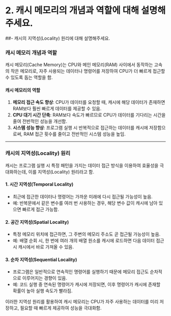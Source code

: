 #  2. 캐시 메모리의 개념과 역할에 대해 설명해주세요.
   ##- 캐시의 지역성(Locality) 원리에 대해 설명해주세요.
   
### **캐시 메모리 개념과 역할**
캐시 메모리(Cache Memory)는 CPU와 메인 메모리(RAM) 사이에서 동작하는 고속의 작은 메모리로, 자주 사용되는 데이터나 명령어를 저장하여 CPU가 더 빠르게 접근할 수 있도록 돕는 역할을 함.

#### **캐시 메모리의 역할**
1. **메모리 접근 속도 향상**: CPU가 데이터를 요청할 때, 캐시에 해당 데이터가 존재하면 RAM보다 훨씬 빠르게 데이터를 제공할 수 있음.
2. **CPU 대기 시간 단축**: RAM보다 속도가 빠르므로 CPU가 데이터를 기다리는 시간을 줄여 전반적인 성능을 개선함.
3. **시스템 성능 향상**: 프로그램 실행 시 반복적으로 접근하는 데이터를 캐시에 저장함으로써, RAM 접근 횟수를 줄이고 전반적인 시스템 성능을 높임.

---

### **캐시의 지역성(Locality) 원리**
캐시는 프로그램 실행 시 특정 패턴을 가지는 데이터 접근 방식을 이용하여 효율성을 극대화하는데, 이를 지역성(Locality) 원리라고 함.

#### **1. 시간 지역성(Temporal Locality)**
- 최근에 접근한 데이터나 명령어는 가까운 미래에 다시 접근될 가능성이 높음.
- 예: 반복문에서 같은 변수를 여러 번 사용하는 경우, 해당 변수 값이 캐시에 남아 있으면 빠르게 접근 가능함.

#### **2. 공간 지역성(Spatial Locality)**
- 특정 메모리 위치에 접근하면, 그 주변의 메모리 주소도 곧 접근될 가능성이 높음.
- 예: 배열 순회 시, 한 번에 여러 개의 배열 원소를 캐시에 로드하면 다음 데이터 접근 시 캐시에서 바로 가져올 수 있음.

#### **3. 순차 지역성(Sequential Locality)**
- 프로그램은 일반적으로 연속적인 명령어를 실행하기 때문에 메모리 접근도 순차적으로 이루어지는 경향이 있음.
- 예: 코드 실행 중 연속된 명령어가 캐시에 저장되면, 이후 명령어가 캐시에 존재할 확률이 높아 실행 속도가 빨라짐.

이러한 지역성 원리를 활용하여 캐시 메모리는 CPU가 자주 사용하는 데이터를 미리 저장하고, 필요할 때 빠르게 제공하여 성능을 극대화함.


